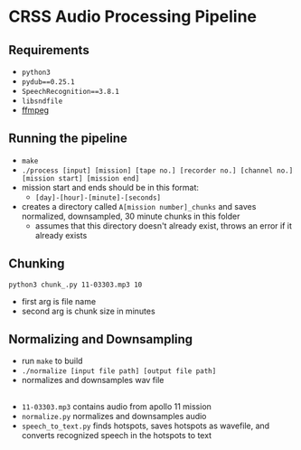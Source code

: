 # CRSS Audio Processing Pipeline

## Requirements
- `python3`
- `pydub==0.25.1`
- `SpeechRecognition==3.8.1`
- `libsndfile`
- [ffmpeg](https://www.ffmpeg.org/download.html)

## Running the pipeline
- `make`
- `./process [input] [mission] [tape no.] [recorder no.] [channel no.] [mission start] [mission end]`
- mission start and ends should be in this format:
  - `[day]-[hour]-[minute]-[seconds]`
- creates a directory called `A[mission number]_chunks` and saves normalized, downsampled, 30 minute chunks in this folder
  - assumes that this directory doesn't already exist, throws an error if it already exists

## Chunking
`python3 chunk_.py 11-03303.mp3 10`
- first arg is file name
- second arg is chunk size in minutes

## Normalizing and Downsampling
- run `make` to build
- `./normalize [input file path] [output file path]`
- normalizes and downsamples wav file

## 
- `11-03303.mp3` contains audio from apollo 11 mission
- `normalize.py` normalizes and downsamples audio
- `speech_to_text.py` finds hotspots, saves hotspots as wavefile, and converts recognized speech in the hotspots to text
